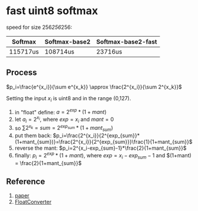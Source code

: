 # fast uint8 softmax

speed for size 256*256*256:

| Softmax | Softmax-base2 | Softmax-base2-fast |
| ------- | ------------- | ------------------ |
| 115717us | 108714us     | 23716us            |

## Process

$p_i=\frac{e^{x_i}}{\sum e^{x_k}} \approx \frac{2^{x_i}}{\sum 2^{x_k}}$

Setting the input $x_i$ is uint8 and in the range (0,127).

1. in "float" define: $a = 2^{exp} * (1 + mant)$
2. let $a_i = 2^{x_i}$, where $exp = x_i$ and $mant = 0$
3. so $\sum 2^{x_k} = sum = 2^{exp_{sum}}*(1+mant_{sum})$
4. put them back: $p_i=\frac{2^{x_i}}{2^{exp_{sum}}*(1+mant_{sum})}=\frac{2^{x_i}}{2^{exp_{sum}}}\frac{1}{1+mant_{sum}}$
5. reverse the mant: $p_i=2^{x_i-exp_{sum}-1}*\frac{2}{1+mant_{sum}}$
6. finally: $p_i=2^{exp}*(1+mant)$, where $exp = x_i-exp_{sum}-1$ and $(1+mant) = \frac{2}{1+mant_{sum}}$


## Reference
1. [paper](https://www.nature.com/articles/s41598-021-94691-7)
2. [FloatConverter](https://www.h-schmidt.net/FloatConverter/IEEE754.html)
